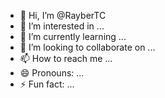 - 👋 Hi, I’m @RayberTC
- 👀 I’m interested in ...
- 🌱 I’m currently learning ...
- 💞️ I’m looking to collaborate on ...
- 📫 How to reach me ...
- 😄 Pronouns: ...
- ⚡ Fun fact: ...

<!---
RayberTC/RayberTC is a ✨ special ✨ repository because its `README.md` (this file) appears on your GitHub profile.
You can click the Preview link to take a look at your changes.
--->
